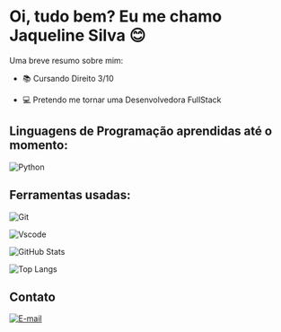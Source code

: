 
 # Oi, tudo bem? Eu me chamo Jaqueline Silva 😊

Uma breve resumo sobre mim:

- 📚 Cursando Direito 3/10

- 💻 Pretendo me tornar uma Desenvolvedora FullStack

## Linguagens de Programação aprendidas até o momento:

![Python](https://img.shields.io/badge/python-3670A0?style=for-the-badge&logo=python&logoColor=ffdd54)

## Ferramentas usadas:

![Git](https://img.shields.io/badge/GIT-E44C30?style=for-the-badge&logo=git&logoColor=white)

![Vscode](https://img.shields.io/badge/Vscode-007ACC?style=for-the-badge&logo=visual-studio-code&logoColor=white)


![GitHub Stats](https://github-readme-stats.vercel.app/api?username=Jaqueline-Silva16&theme=transparent&bg_color=000&border_color=30A3DC&show_icons=true&icon_color=30A3DC&title_color=E94D5F&text_color=FFF)

![Top Langs](https://github-readme-stats-git-masterrstaa-rickstaa.vercel.app/api/top-langs/?username=Jaqueline-Silva16&layout=compact&bg_color=000&border_color=30A3DC&title_color=E94D5F&text_color=FFF)

## Contato

[![E-mail](https://img.shields.io/badge/-Email-000?style=for-the-badge&logo=microsoft-outlook&logoColor=007BFF)](mailto:jaq.silva2016@hotmail.com)

